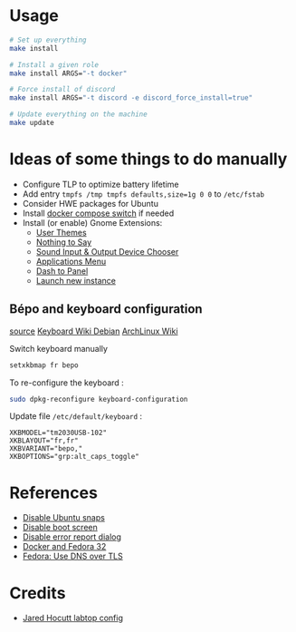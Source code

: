 # Usage

```bash
# Set up everything
make install

# Install a given role
make install ARGS="-t docker"

# Force install of discord
make install ARGS="-t discord -e discord_force_install=true"

# Update everything on the machine
make update
```

# Ideas of some things to do manually 

- Configure TLP to optimize battery lifetime
- Add entry `tmpfs /tmp tmpfs defaults,size=1g 0 0` to `/etc/fstab`
- Consider HWE packages for Ubuntu
- Install [docker compose switch](https://github.com/docker/compose-switch) if needed
- Install (or enable) Gnome Extensions:
    - [User Themes](https://extensions.gnome.org/extension/19/user-themes/)
    - [Nothing to Say](https://extensions.gnome.org/extension/1113/nothing-to-say/)
    - [Sound Input & Output Device Chooser](https://extensions.gnome.org/extension/906/sound-output-device-chooser/)
    - [Applications Menu](https://extensions.gnome.org/extension/6/applications-menu/)
    - [Dash to Panel](https://extensions.gnome.org/extension/1160/dash-to-panel/)
    - [Launch new instance](https://extensions.gnome.org/extension/600/launch-new-instance/)

## Bépo and keyboard configuration

[source](https://bepo.fr/wiki/Console_GNU/Linux#Configuration_avanc.C3.A9e)
[Keyboard Wiki Debian](https://wiki.debian.org/fr/Keyboard)
[ArchLinux Wiki](https://wiki.archlinux.org/index.php/Keyboard_configuration_in_Xorg)

Switch keyboard manually

```bash
setxkbmap fr bepo
```

To re-configure the keyboard :

```bash
sudo dpkg-reconfigure keyboard-configuration
```

Update file `/etc/default/keyboard` :

```
XKBMODEL="tm2030USB-102"
XKBLAYOUT="fr,fr"
XKBVARIANT="bepo,"
XKBOPTIONS="grp:alt_caps_toggle"
```

# References

- [Disable Ubuntu snaps](https://www.kevin-custer.com/blog/disabling-snaps-in-ubuntu-20-04/)
- [Disable boot screen](https://www.kevin-custer.com/blog/disabling-the-plymouth-boot-screen-in-ubuntu-20-04/)
- [Disable error report dialog](https://www.kevin-custer.com/blog/how-to-turn-off-the-error-report-dialog-in-ubuntu-20-04/)
- [Docker and Fedora 32](https://fedoramagazine.org/docker-and-fedora-32/)
- [Fedora: Use DNS over TLS](https://fedoramagazine.org/use-dns-over-tls/)

# Credits

- [Jared Hocutt labtop config](https://github.com/jaredhocutt/laptop)
